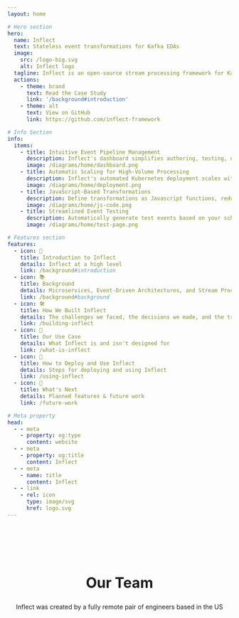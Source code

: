 ```yaml
---
layout: home

# Hero section
hero:
  name: Inflect
  text: Stateless event transformations for Kafka EDAs
  image:
    src: /logo-big.svg
    alt: Inflect logo
  tagline: Inflect is an open-source stream processing framework for Kafka that simplifies stateless event transformations between microservices in an event-driven architecture
  actions:
    - theme: brand
      text: Read the Case Study
      link: '/background#introduction'
    - theme: alt
      text: View on GitHub
      link: https://github.com/inflect-framework

# Info Section
info:
  items:
    - title: Intuitive Event Pipeline Management
      description: Inflect's dashboard simplifies authoring, testing, updating, and managing event transformation pipelines, reducing barriers to entry and streamlining microservice workflows
      image: /diagrams/home/dashboard.png
    - title: Automatic Scaling for High-Volume Processing
      description: Inflect's automated Kubernetes deployment scales with event traffic. Each app instance is capable of processing over 40,000 events per second, making it well-suited for high volume data flows
      image: /diagrams/home/deployment.png
    - title: JavaScript-Based Transformations
      description: Define transformations as Javascript functions, reducing boilerplate and accelerating development
      image: /diagrams/home/js-code.png
    - title: Streamlined Event Testing
      description: Automatically generate test events based on your schema, edit them, and pass them through transformations before deploying them into production
      image: /diagrams/home/test-page.png

# Features section
features:
  - icon: 🌟
    title: Introduction to Inflect
    details: Inflect at a high level
    link: /background#introduction
  - icon: 📚
    title: Background
    details: Microservices, Event-Driven Architectures, and Stream Processing
    link: /background#background
  - icon: 🛠️
    title: How We Built Inflect
    details: The challenges we faced, the decisions we made, and the tradeoffs we chose
    link: /building-inflect
  - icon: 🎯
    title: Our Use Case
    details: What Inflect is and isn't designed for
    link: /what-is-inflect
  - icon: 🚀
    title: How to Deploy and Use Inflect
    details: Steps for deploying and using Inflect
    link: /using-inflect
  - icon: 🔮
    title: What's Next
    details: Planned features & future work
    link: /future-work

# Meta property
head:
  - - meta
    - property: og:type
      content: website
  - - meta
    - property: og:title
      content: Inflect
  - - meta
    - name: title
      content: Inflect
  - - link
    - rel: icon
      type: image/svg
      href: logo.svg
---
```


<InfoSection v-bind="$frontmatter.info" />

<h2 class='centered centered-title' id="our-team">Our Team</h2>
<p class='centered'>Inflect was created by a fully remote pair of engineers based in the US</p>

<div class="team-container">
  <TeamMember 
    name="Ben Hancock" 
    tagline="Software Engineer"
    image="https://avatars.githubusercontent.com/u/95947317?v=4"
    link="https://www.linkedin.com/in/benhancock-dev/"
    email="me@benhancock.dev"
    github="https://github.com/benhancock"
    linkedin="https://www.linkedin.com/in/benhancock-dev/"
  />

  <TeamMember 
    name="Chris Douglass" 
    tagline="Software Engineer"
    image="https://gravatar.com/avatar/ba3ab3db98d33b0944b95cb35389b5e5?size=256&cache=1724781517483"
    link="https://www.linkedin.com/in/christopheredouglass/"
    email="cedouglass@gmail.com"
    github="https://github.com/apopheny"
    linkedin="https://www.linkedin.com/in/christopheredouglass/"
  />
</div>

<style>
.team-container {
  display: flex;
  flex-wrap: wrap;
  justify-content: center;
  gap: 2rem;
}
.centered {
  display: flex;
  flex-direction: row;
  align-items: center;
  justify-content: center;
}

.centered-title {
  padding-top: 4rem;
  font-size: 2rem;
}

p.centered {
  padding-bottom: 3rem;
  text-align: center;
}

#our-team {
  padding-top: 5rem;
}

</style>